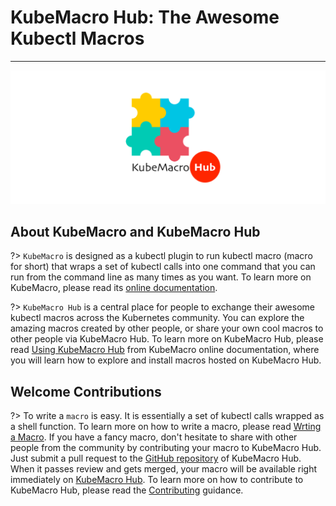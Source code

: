 # KubeMacro Hub: The Awesome Kubectl Macros
---

![](asserts/kubemacro-hub.png)

## About KubeMacro and KubeMacro Hub

?> `KubeMacro` is designed as a kubectl plugin to run kubectl macro (macro for short) that wraps a set of kubectl calls into one command that you can run from the command line as many times as you want. To learn more on KubeMacro, please read its [online documentation](https://morningspace.github.io/kubemacro/docs/).

?> `KubeMacro Hub` is a central place for people to exchange their awesome kubectl macros across the Kubernetes community. You can explore the amazing macros created by other people, or share your own cool macros to other people via KubeMacro Hub. To learn more on KubeMacro Hub, please read [Using KubeMacro Hub](https://morningspace.github.io/kubemacro/docs/#/using-kubemacro-hub) from KubeMacro online documentation, where you will learn how to explore and install macros hosted on KubeMacro Hub.

## Welcome Contributions

?> To write a `macro` is easy. It is essentially a set of kubectl calls wrapped as a shell function. To learn more on how to write a macro, please read [Wrting a Macro](https://morningspace.github.io/kubemacro/docs/#/writing-a-macro.md). If you have a fancy macro, don't hesitate to share with other people from the community by contributing your macro to KubeMacro Hub. Just submit a pull request to the [GitHub repository](http://github.com/morningspace/kubemacro-hub) of KubeMacro Hub. When it passes review and gets merged, your macro will be available right immediately on [KubeMacro Hub](https://morningspace.github.io/kubemacro-hub/). To learn more on how to contribute to KubeMacro Hub, please read the [Contributing](https://morningspace.github.io/kubemacro/docs/#/contributing.md) guidance.
